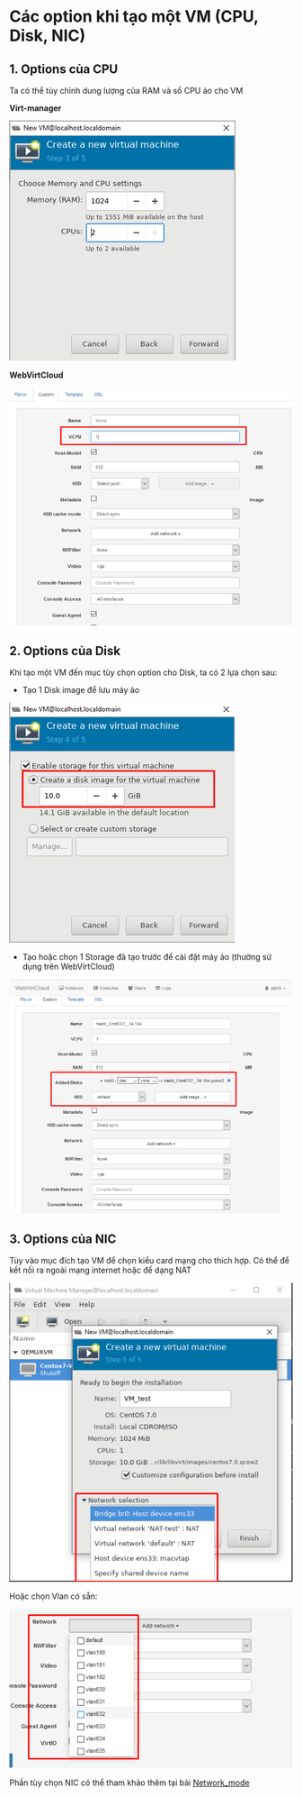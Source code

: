 # Các option khi tạo một VM (CPU, Disk, NIC)


## 1. Options của CPU
Ta có thể tùy chỉnh dung lượng của RAM và số CPU ảo cho VM

**Virt-manager**

<img src = "..\images\Screenshot_59.png">

**WebVirtCloud**

<img src = "..\images\Screenshot_60.png">


## 2. Options của Disk
Khi tạo một VM đến mục tùy chọn option cho Disk, ta có 2 lựa chọn sau:
- Tạo 1 Disk image để lưu máy ảo

<img src= "..\images\Screenshot_61.png">

- Tạo hoặc chọn 1 Storage đã tạo trước để cài đặt máy ảo (thường sử dụng trên WebVirtCloud)

<img src= "..\images\Screenshot_62.png">


## 3. Options của NIC
Tùy vào mục đích tạo VM để chọn kiểu card mạng cho thích hợp. Có thể để kết nối ra ngoài mạng internet hoặc để dạng NAT

<img src= "..\images\Screenshot_63.png">

Hoặc chọn Vlan có sẵn:

<img src= "..\images\Screenshot_64.png">

Phần tùy chọn NIC có thể tham khảo thêm tại bài [Network_mode](.\3-network_mode.md)